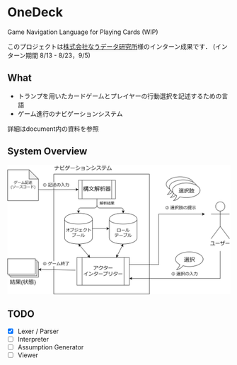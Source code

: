 # OneDeck
Game Navigation Language for Playing Cards (WIP)

このプロジェクトは[株式会社なうデータ研究所](https://www.nau.co.jp/)様のインターン成果です．
(インターン期間 8/13 - 8/23，9/5)

## What
- トランプを用いたカードゲームとプレイヤーの行動選択を記述するための言語
- ゲーム進行のナビゲーションシステム

詳細はdocument内の資料を参照

## System Overview
![systemoverview](https://github.com/akky2501/OneDeck/blob/master/document/system_overview.png)

## TODO
- [x] Lexer / Parser
- [ ] Interpreter
- [ ] Assumption Generator
- [ ] Viewer
